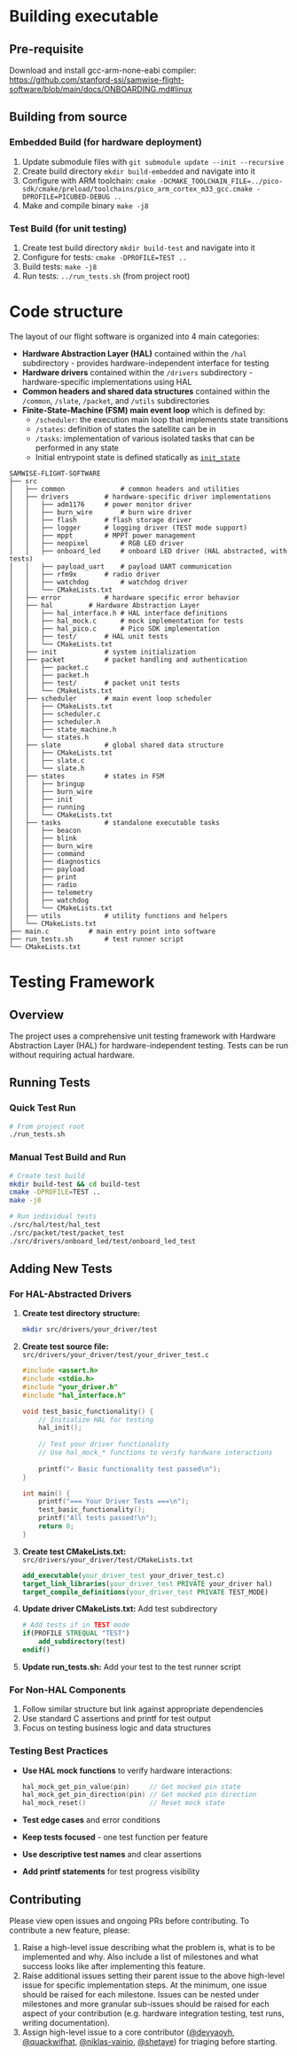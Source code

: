 # Building executable

## Pre-requisite

Download and install gcc-arm-none-eabi compiler: https://github.com/stanford-ssi/samwise-flight-software/blob/main/docs/ONBOARDING.md#linux

## Building from source

### Embedded Build (for hardware deployment)
1. Update submodule files with `git submodule update --init --recursive`
2. Create build directory `mkdir build-embedded` and navigate into it
3. Configure with ARM toolchain: `cmake -DCMAKE_TOOLCHAIN_FILE=../pico-sdk/cmake/preload/toolchains/pico_arm_cortex_m33_gcc.cmake -DPROFILE=PICUBED-DEBUG ..`
4. Make and compile binary `make -j8`

### Test Build (for unit testing)
1. Create test build directory `mkdir build-test` and navigate into it  
2. Configure for tests: `cmake -DPROFILE=TEST ..`
3. Build tests: `make -j8`
4. Run tests: `../run_tests.sh` (from project root)

# Code structure

The layout of our flight software is organized into 4 main categories:
- **Hardware Abstraction Layer (HAL)** contained within the `/hal` subdirectory - provides hardware-independent interface for testing
- **Hardware drivers** contained within the `/drivers` subdirectory - hardware-specific implementations using HAL
- **Common headers and shared data structures** contained within the `/common`, `/slate`, `/packet`, and `/utils` subdirectories
- **Finite-State-Machine (FSM) main event loop** which is defined by:
    - `/scheduler`: the execution main loop that implements state transitions
    - `/states`: definition of states the satellite can be in
    - `/tasks`: implementation of various isolated tasks that can be performed in any state
    - Initial entrypoint state is defined statically as [`init_state`](https://github.com/stanford-ssi/samwise-flight-software/blob/3203a54866b889707dfc175f2ac8ba17fd0a4b93/src/scheduler/scheduler.c#L20)

```
SAMWISE-FLIGHT-SOFTWARE
├── src
│   ├── common 		        # common headers and utilities
│   ├── drivers 		# hardware-specific driver implementations
│   │   ├── adm1176		# power monitor driver
│   │   ├── burn_wire		# burn wire driver  
│   │   ├── flash		# flash storage driver
│   │   ├── logger		# logging driver (TEST mode support)
│   │   ├── mppt		# MPPT power management
│   │   ├── neopixel		# RGB LED driver
│   │   ├── onboard_led		# onboard LED driver (HAL abstracted, with tests)
│   │   ├── payload_uart	# payload UART communication
│   │   ├── rfm9x		# radio driver
│   │   ├── watchdog		# watchdog driver
│   │   └── CMakeLists.txt
│   ├── error			# hardware specific error behavior
│   ├── hal			# Hardware Abstraction Layer
│   │   ├── hal_interface.h	# HAL interface definitions
│   │   ├── hal_mock.c		# mock implementation for tests
│   │   ├── hal_pico.c		# Pico SDK implementation
│   │   ├── test/		# HAL unit tests
│   │   └── CMakeLists.txt
│   ├── init			# system initialization
│   ├── packet			# packet handling and authentication
│   │   ├── packet.c
│   │   ├── packet.h
│   │   ├── test/		# packet unit tests
│   │   └── CMakeLists.txt
│   ├── scheduler		# main event loop scheduler
│   │   ├── CMakeLists.txt
│   │   ├── scheduler.c
│   │   ├── scheduler.h
│   │   ├── state_machine.h
│   │   └── states.h
│   ├── slate			# global shared data structure
│   │   ├── CMakeLists.txt
│   │   ├── slate.c
│   │   └── slate.h
│   ├── states			# states in FSM
│   │   ├── bringup
│   │   ├── burn_wire
│   │   ├── init
│   │   ├── running
│   │   └── CMakeLists.txt
│   ├── tasks			# standalone executable tasks
│   │   ├── beacon
│   │   ├── blink
│   │   ├── burn_wire
│   │   ├── command
│   │   ├── diagnostics
│   │   ├── payload
│   │   ├── print
│   │   ├── radio
│   │   ├── telemetry
│   │   ├── watchdog
│   │   └── CMakeLists.txt
│   ├── utils			# utility functions and helpers
│   └── CMakeLists.txt
├── main.c			# main entry point into software
├── run_tests.sh		# test runner script
└── CMakeLists.txt
```

# Testing Framework

## Overview

The project uses a comprehensive unit testing framework with Hardware Abstraction Layer (HAL) for hardware-independent testing. Tests can be run without requiring actual hardware.

## Running Tests

### Quick Test Run
```bash
# From project root
./run_tests.sh
```

### Manual Test Build and Run
```bash
# Create test build
mkdir build-test && cd build-test
cmake -DPROFILE=TEST ..
make -j8

# Run individual tests
./src/hal/test/hal_test
./src/packet/test/packet_test  
./src/drivers/onboard_led/test/onboard_led_test
```

## Adding New Tests

### For HAL-Abstracted Drivers

1. **Create test directory structure:**
   ```bash
   mkdir src/drivers/your_driver/test
   ```

2. **Create test source file:** `src/drivers/your_driver/test/your_driver_test.c`
   ```c
   #include <assert.h>
   #include <stdio.h>
   #include "your_driver.h"
   #include "hal_interface.h"

   void test_basic_functionality() {
       // Initialize HAL for testing
       hal_init();
       
       // Test your driver functionality
       // Use hal_mock_* functions to verify hardware interactions
       
       printf("✓ Basic functionality test passed\n");
   }

   int main() {
       printf("=== Your Driver Tests ===\n");
       test_basic_functionality();
       printf("All tests passed!\n");
       return 0;
   }
   ```

3. **Create test CMakeLists.txt:** `src/drivers/your_driver/test/CMakeLists.txt`
   ```cmake
   add_executable(your_driver_test your_driver_test.c)
   target_link_libraries(your_driver_test PRIVATE your_driver hal)
   target_compile_definitions(your_driver_test PRIVATE TEST_MODE)
   ```

4. **Update driver CMakeLists.txt:** Add test subdirectory
   ```cmake
   # Add tests if in TEST mode
   if(PROFILE STREQUAL "TEST")
       add_subdirectory(test)
   endif()
   ```

5. **Update run_tests.sh:** Add your test to the test runner script

### For Non-HAL Components

1. Follow similar structure but link against appropriate dependencies
2. Use standard C assertions and printf for test output
3. Focus on testing business logic and data structures

### Testing Best Practices

- **Use HAL mock functions** to verify hardware interactions:
  ```c
  hal_mock_get_pin_value(pin)     // Get mocked pin state
  hal_mock_get_pin_direction(pin) // Get mocked pin direction
  hal_mock_reset()                // Reset mock state
  ```

- **Test edge cases** and error conditions
- **Keep tests focused** - one test function per feature
- **Use descriptive test names** and clear assertions
- **Add printf statements** for test progress visibility

## Contributing

Please view open issues and ongoing PRs before contributing. To contribute a new feature, please:

1. Raise a high-level issue describing what the problem is, what is to be implemented and why. Also include a list of milestones and what success looks like after implementing this feature.
2. Raise additional issues setting their parent issue to the above high-level issue for specific implementation steps. At the minimum, one issue should be raised for each milestone. Issues can be nested under milestones and more granular sub-issues should be raised for each aspect of your contribution (e.g. hardware integration testing, test runs, writing documentation).
3. Assign high-level issue to a core contributor ([@devyaoyh](https://github.com/devyaoyh), [@quackwifhat](https://github.com/quackwifhat), [@niklas-vainio](https://github.com/niklas-vainio), [@shetaye](https://github.com/shetaye)) for triaging before starting.
